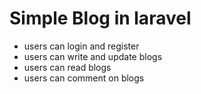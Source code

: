 # Simple Blog in laravel
* users can login and register
* users can write and update blogs
* users can read blogs
* users can comment on blogs


